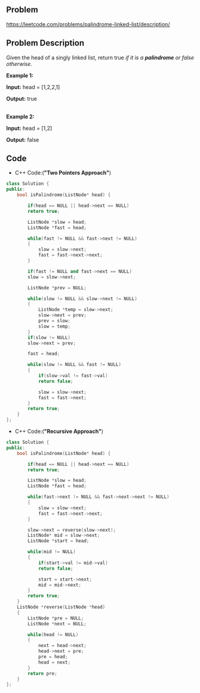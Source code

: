 ## Problem

https://leetcode.com/problems/palindrome-linked-list/description/

## Problem Description

Given the head of a singly linked list, return true <i>if it is a 
**palindrome** or false otherwise</i>.

**Example 1:**

**Input:** head = [1,2,2,1]  

**Output:** true    
<br>

**Example 2:**

**Input:** head = [1,2]  

**Output:** false  


## Code

- C++ Code:(**"Two Pointers Approach"**)

```cpp
class Solution {
public:
    bool isPalindrome(ListNode* head) {

        if(head == NULL || head->next == NULL)
        return true;

        ListNode *slow = head;
        ListNode *fast = head;

        while(fast != NULL && fast->next != NULL)
        {
            slow = slow->next;
            fast = fast->next->next;
        }

        if(fast != NULL and fast->next == NULL)
        slow = slow->next;

        ListNode *prev = NULL;

        while(slow != NULL && slow->next != NULL)
        {
            ListNode *temp = slow->next;
            slow->next = prev;
            prev = slow;
            slow = temp;
        }
        if(slow != NULL)
        slow->next = prev;

        fast = head;

        while(slow != NULL && fast != NULL)
        {
            if(slow->val != fast->val)
            return false;

            slow = slow->next;
            fast = fast->next;
        }
        return true;
    }
};
```

- C++ Code:(**"Recursive Approach"**)

```cpp
class Solution {
public:
    bool isPalindrome(ListNode* head) {

        if(head == NULL || head->next == NULL)
        return true;

        ListNode *slow = head;
        ListNode *fast = head;

        while(fast->next != NULL && fast->next->next != NULL)
        {
            slow = slow->next;
            fast = fast->next->next;
        }

        slow->next = reverse(slow->next);
        ListNode* mid = slow->next;
        ListNode *start = head;

        while(mid != NULL)
        {
            if(start->val != mid->val)
            return false;

            start = start->next;
            mid = mid->next;
        }
        return true;
    }
    ListNode *reverse(ListNode *head)
    {
        ListNode *pre = NULL;
        ListNode *next = NULL;

        while(head != NULL)
        {
            next = head->next;
            head->next = pre;
            pre = head;
            head = next;
        }
        return pre;
    }
};
```

